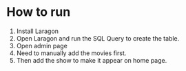 # How to run 
1. Install Laragon
2. Open Laragon and run the SQL Query to create the table.
3. Open admin page
4. Need to manually add the movies first.
5. Then add the show to make it appear on home page.


